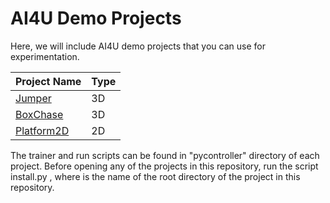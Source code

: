 # AI4U Demo Projects

Here, we will include AI4U demo projects that you can use for experimentation.

|             Project Name           |  Type              |
|------------------------------------|--------------------|
| [Jumper](Jumper/)                  | 3D                 |
| [BoxChase](BoxChase/)              | 3D                 |
| [Platform2D](Platform2D/)          | 2D                 |

The trainer and run scripts can be found in "pycontroller" directory of each project. Before opening any of the projects in this repository, run the script install.py <ProjectName>, where <ProjectName> is the name of the root directory of the project in this repository.
